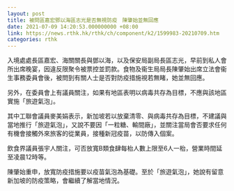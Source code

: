 ```yaml
---
layout: post
title: 被問區嘉宏鄧以海區志光是否無視防疫　陳肇始並無回應
date: 2021-07-09 14:20:53.000000000 +08:00
link: https://news.rthk.hk/rthk/ch/component/k2/1599983-20210709.htm
categories: rthk
---
```


入境處處長區嘉宏、海關關長與鄧以海，以及保安局副局長區志光，早前到私人會所出席晚宴，因違反限聚令被票控並罰款。食物及衞生局局長陳肇始出席立法會衞生事務委員會後，被問到有關人士是否對防疫措施視若無睹，她並無回應。

另外，在委員會上有議員關注，如果有地區表明以病毒共存為目標，不應與該地區實施「旅遊氣泡」。

其中工聯會議員麥美娟表示，新加坡若以放棄清零、與病毒共存為目標，不建議與當地推行「旅遊氣泡」，又說不要因「一粒糖、輸間廠」，並關注當局會否要求任何有機會接觸外來旅客的從業員，接種新冠疫苗，以防傳入個案。

飲食界議員張宇人關注，可否放寬B類食肆每枱人數上限至6人一枱，營業時間延至凌晨12時等。

陳肇始重申，放寬防疫措施要以疫苗氣泡為基礎。至於「旅遊氣泡」，她說有留意新加坡的防疫策略，會繼續了解當地情況。
